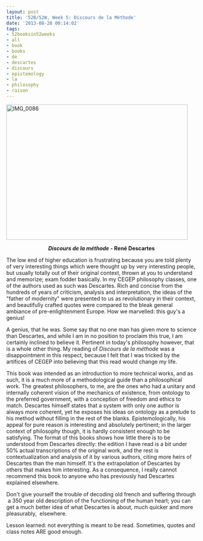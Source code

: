 ```yaml
---
layout: post
title: '52B/52W, Week 5: Discours de la Méthode'
date: '2013-08-20 00:14:02'
tags:
- 52booksin52weeks
- all
- book
- books
- de
- descartes
- discours
- epistemology
- la
- philosophy
- raison
---
```


<a href="http://maximerousseau.files.wordpress.com/2013/08/img_0086.jpg"><img class="aligncenter size-large wp-image-891" alt="IMG_0086" src="http://maximerousseau.files.wordpress.com/2013/08/img_0086.jpg?w=480" width="480" height="358" /></a>
<p style="text-align:center;"><strong><em>Discours de la méthode</em> - René Descartes</strong></p>
The low end of higher education is frustrating because you are told plenty of very interesting things which were thought up by very interesting people, but usually totally out of their original context, thrown at you to understand and memorize; exam fodder basically. In my CEGEP philosophy classes, one of the authors used as such was Descartes. Rich and concise from the hundreds of years of criticism, analysis and interpretation, the ideas of the "father of modernity" were presented to us as revolutionary in their context, and beautifully crafted quotes were compared to the bleak general ambiance of pre-enlightenment Europe. How we marvelled: this guy's a genius!

A genius, that he was. Some say that no one man has given more to science than Descartes, and while I am in no position to proclaim this true, I am certainly inclined to believe it. Pertinent in today's philosophy however, that is a whole other thing. My reading of <em>Discours de la méthode</em> was a disappointment in this respect, because I felt that I was tricked by the artifices of CEGEP into believing that this read would change my life.

This book was intended as an introduction to more technical works, and as such, it is a much more of a methodological guide than a philosophical work. The greatest philosophers, to me, are the ones who had a unitary and internally coherent vision of the mechanics of existence, from ontology to the preferred government, with a conception of freedom and ethics to match. Descartes himself states that a system with only one author is always more coherent, yet he exposes his ideas on ontology as a prelude to his method without filling in the rest of the blanks. Epistemologically, his appeal for pure reason is interesting and absolutely pertinent; in the larger context of philosophy though, it is hardly consistent enough to be satisfying. The format of this books shows how little there is to be understood from Descartes directly: the edition I have read is a bit under 50% actual transcriptions of the original work, and the rest is contextualization and analysis of it by various authors, citing more heirs of Descartes than the man himself. It's the extrapolation of Descartes by others that makes him interesting. As a consequence, I really cannot recommend this book to anyone who has previously had Descartes explained elsewhere.

Don't give yourself the trouble of decoding old french and suffering through  a 350 year old description of the functioning of the human heart; you can get a much better idea of what Descartes is about, much quicker and more pleasurably,  elsewhere.

Lesson learned: not everything is meant to be read. Sometimes, quotes and class notes ARE good enough.

&nbsp;